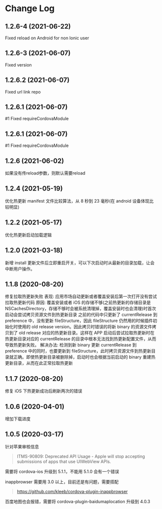 # Change Log
## 1.2.6-4 (2021-06-22)
Fixed reload on Android for non Ionic user

## 1.2.6-3 (2021-06-07)

Fixed version

## 1.2.6.2 (2021-06-07)

Fixed url link repo
## 1.2.6.1 (2021-06-07)

#1 Fixed requireCordovaModule

## 1.2.6.1 (2021-06-07)

#1 Fixed requireCordovaModule

## 1.2.6 (2021-06-02)

如果没有传reload参数，则默认需要reload

## 1.2.4 (2021-05-19)

优化热更新 manifest 文件比较算法，从 8 秒到 23 毫秒(在 android 设备体现比较明显)

## 1.2.2 (2021-05-17)

优化热更新启动加载逻辑

## 1.2.0 (2021-03-18)

新增 install 更新文件后立即重启开关，可以下次启动时从最新的目录加载，让会中断用户操作。

## 1.1.8 (2020-08-20)

修复拉取热更新失败
表现: 应用市场自动更新或者覆盖安装后第一次打开没有尝试拉取热更新代码
原因: 覆盖安装或者 iOS 的存储不够(之前热更新的存储目录是 NSCachesDirectory，存储不够时会被系统清理掉，覆盖安装时也会清理)时首次启动会尝试拷贝资源文件到热更新目录
之前的代码中只更新了 currentRelease 到 preference 中，没有更新 fileStructure，因此 fileStructure 仍然用的时候插件初始化时使用的 old release version。因此拷贝时错误的将新 binary 的资源文件拷贝到了 old release 对应的热更新目录。这样在 APP 启动后尝试拉取热更新时在热更新目录对应的 currentRelease 的目录中根本无法找到热更新配置文件，从而导致热更新失败。
解决办法: 检测到新 binary 更新 currentRelease 到 preference 中的同时，也要更新到 fileStructure，此时拷贝资源文件到热更新目录就正确。即使热更新目录被删除掉，启动时也会根据当前启动的 binary 重建热更新目录，从而在此正常拉取热更新

## 1.1.7 (2020-08-20)

修复 iOS 下热更新成功后刷新两次的错误

## 1.0.6 (2020-04-01)

增加下载进度

## 1.0.5 (2020-03-17)

针对苹果审核信息

> ITMS-90809: Deprecated API Usage - Apple will stop accepting submissions of apps that use UIWebView APIs.

需要将 cordova-ios 升级到 5.1.1，不能用 5.1.0 会有一个错误

inappbrowser 需要用 3.0 以上，目前还是有问题，需要搭配

> <https://github.com/kleeb/cordova-plugin-inappbrowser>

百度地图也会报错，需要将 cordova-plugin-baidumaplocation 升级到 4.0.3
